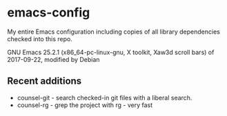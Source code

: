# emacs-config

My entire Emacs configuration including copies of all library
dependencies checked into this repo.

GNU Emacs 25.2.1 (x86_64-pc-linux-gnu, X toolkit, Xaw3d scroll bars)
 of 2017-09-22, modified by Debian

## Recent additions

* counsel-git - search checked-in git files with a liberal search.
* counsel-rg - grep the project with rg - very fast
